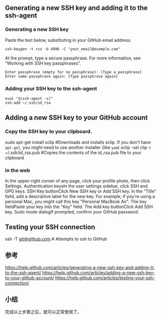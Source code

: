 

## Generating a new SSH key and adding it to the ssh-agent
### Generating a new SSH key
Paste the text below, substituting in your GitHub email address.
```
ssh-keygen -t rsa -b 4096 -C "your_email@example.com"
```

At the prompt, type a secure passphrase. For more information, see "Working with SSH key passphrases". 
```
Enter passphrase (empty for no passphrase): [Type a passphrase]
Enter same passphrase again: [Type passphrase again]
```

### Adding your SSH key to the ssh-agent
```
eval "$(ssh-agent -s)"
ssh-add ~/.ssh/id_rsa
```

## Adding a new SSH key to your GitHub account
### Copy the SSH key to your clipboard.
sudo apt-get install xclip
\#Downloads and installs xclip. If you don't have `apt-get`, you might need to use another installer (like `yum`)
xclip -sel clip < ~/.ssh/id_rsa.pub
\#Copies the contents of the id_rsa.pub file to your clipboard

### in the web
In the upper-right corner of any page, click your profile photo, then click Settings.
Authentication keysIn the user settings sidebar, click SSH and GPG keys.
SSH Key buttonClick New SSH key or Add SSH key.
In the "Title" field, add a descriptive label for the new key. For example, if you're using a personal Mac, you might call this key "Personal MacBook Air".
The key fieldPaste your key into the "Key" field.
The Add key buttonClick Add SSH key.
Sudo mode dialogIf prompted, confirm your GitHub password. 

## Testing your SSH connection
ssh -T git@github.com
\# Attempts to ssh to GitHub
## 参考
https://help.github.com/articles/generating-a-new-ssh-key-and-adding-it-to-the-ssh-agent/
https://help.github.com/articles/adding-a-new-ssh-key-to-your-github-account/
https://help.github.com/articles/testing-your-ssh-connection/

## 小结
完成以上步骤之后，就可以正常使用了。
